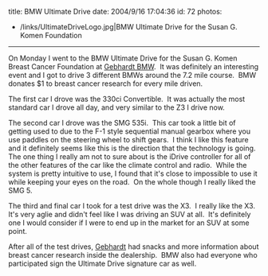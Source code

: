 title: BMW Ultimate Drive
date: 2004/9/16 17:04:36
id: 72
photos:
- /links/UltimateDriveLogo.jpg|BMW Ultimate Drive for the Susan G. Komen Foundation
---
On Monday I went to the BMW Ultimate Drive for the Susan G. Komen Breast Cancer Foundation at [Gebhardt BMW](http://www.gebhardtbmw.com/).  It was definitely an interesting event and I got to drive 3 different BMWs around the 7.2 mile course.  BMW donates $1 to breast cancer research for every mile driven. 

The first car I drove was the 330ci Convertible.  It was actually the most standard car I drove all day, and very similar to the Z3 I drive now. 

The second car I drove was the SMG 535i.  This car took a little bit of getting used to due to the F-1 style sequential manual gearbox where you use paddles on the steering wheel to shift gears.  I think I like this feature and it definitely seems like this is the direction that the technology is going.  The one thing I really am not to sure about is the iDrive controller for all of the other features of the car like the climate control and radio.  While the system is pretty intuitive to use, I found that it's close to impossible to use it while keeping your eyes on the road.  On the whole though I really liked the SMG 5.

The third and final car I took for a test drive was the X3.  I really like the X3.  It's very aglie and didn't feel like I was driving an SUV at all.  It's definitely one I would consider if I were to end up in the market for an SUV at some point.

After all of the test drives, [Gebhardt](http://www.gebhardtbmw.com/) had snacks and more information about breast cancer research inside the dealership.  BMW also had everyone who participated sign the Ultimate Drive signature car as well.